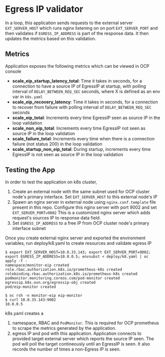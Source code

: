 # Egress IP validator

In a loop, this application sends requests to the external server `EXT_SERVER_HOST` which runs nginx listening on on port `EXT_SERVER_PORT` and then validates if `EGRESS_IP_ADDRESS` is part of the response data. It then updates the metrics based on this validation.

## Metrics

Application exposes the following metrics which can be viewed in OCP console
- **scale_eip_startup_latency_total**: Time it takes in seconds, for a connection to have a source IP of EgressIP at startup, with polling interval of `DELAY_BETWEEN_REQ_SEC` seconds, where X is defined as an env var in `k8s.yaml`
- **scale_eip_recovery_latency**: Time it takes in seconds, for a connection to recover from failure with polling interval of `DELAY_BETWEEN_REQ_SEC` seconds
- **scale_eip_total**: Increments every time EgressIP seen as source IP in the loop validation
- **scale_non_eip_total**: Increments every time EgressIP not seen as source IP in the loop validation
- **scale_failure_total**: Increments every time when there is a connection failure (not status 200) in the loop validation
- **scale_startup_non_eip_total**: During startup, increments every time EgressIP is not seen as source IP in the loop validation

## Testing the App

In order to test the application on k8s cluster,

1. Create an external node with the same subnet used for OCP cluster node's primary interface. Set `EXT_SERVER_HOST` to this external node's IP
2. Spawn an nginx server in external node using `nginx.conf.template` file present in this repo. Configure this nginx server with port 9002 and set `EXT_SERVER_PORT=9002`
   This is a customized nginx server which adds request's sources IP to response data field.
3. Set `EGRESS_IP_ADDRESS` to a free IP from OCP cluster node's primary interface subnet

Once you create external nginx server and exported the environment variables, run deploy/k8.yaml to create resources and validate egress IP

```shell
$ export EXT_SERVER_HOST=10.0.33.143; export EXT_SERVER_PORT=9002; export EGRESS_IP_ADDRESS=10.0.0.5; envsubst < deploy/k8.yaml | oc apply -f -
namespace/monitor-eip created
role.rbac.authorization.k8s.io/prometheus-k8s created
rolebinding.rbac.authorization.k8s.io/prometheus-k8s created
podmonitor.monitoring.coreos.com/pod-monitor created
egressip.k8s.ovn.org/egressip-obj created
pod/eip-monitor created

$ oc rsh -n monitor-eip eip-monitor
$ curl 10.0.33.143:9002
10.0.0.5 

```
k8s.yaml creates a
1. namespace, RBAC and `PodMonitor`. This is required for OCP prometheus to scrape the metrics generated by the application.
2. egress IP and pod with this application. Application connects to provided target external server which reports the source IP seen. The pod will poll the target contineously until an EgressIP is seen. It also records the number of times a non-Egress IP is seen.
